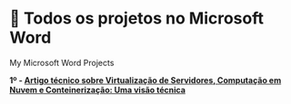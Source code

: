 # **💙 Todos os projetos no Microsoft Word**
My Microsoft Word Projects

**1º - [Artigo técnico sobre Virtualização de Servidores, Computação em Nuvem e Conteinerização: Uma visão técnica](https://acesse.one/9Vrk9)**
